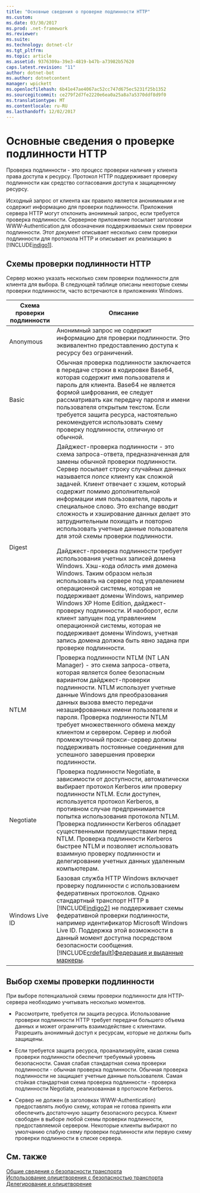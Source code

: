 ```yaml
---
title: "Основные сведения о проверке подлинности HTTP"
ms.custom: 
ms.date: 03/30/2017
ms.prod: .net-framework
ms.reviewer: 
ms.suite: 
ms.technology: dotnet-clr
ms.tgt_pltfrm: 
ms.topic: article
ms.assetid: 9376309a-39e3-4819-b47b-a73982b57620
caps.latest.revision: "11"
author: dotnet-bot
ms.author: dotnetcontent
manager: wpickett
ms.openlocfilehash: 6b41e47ae4067ac52cc747d675ec5231f25b1352
ms.sourcegitcommit: ce279f2d7fe2220e6ea0a25a8a7a5370ddf8d9f0
ms.translationtype: MT
ms.contentlocale: ru-RU
ms.lasthandoff: 12/02/2017
---
```

# <a name="understanding-http-authentication"></a>Основные сведения о проверке подлинности HTTP
Проверка подлинности - это процесс проверки наличия у клиента права доступа к ресурсу. Протокол HTTP поддерживает проверку подлинности как средство согласования доступа к защищенному ресурсу.  
  
 Исходный запрос от клиента как правило является анонимными и не содержит информацию для проверки подлинности. Приложения сервера HTTP могут отклонить анонимный запрос, если требуется проверка подлинности. Серверное приложение посылает заголовки WWW-Authentication для обозначения поддерживаемых схем проверки подлинности. Этот документ описывает несколько схем проверки подлинности для протокола HTTP и описывает их реализацию в [!INCLUDE[indigo1](../../../../includes/indigo1-md.md)].  
  
## <a name="http-authentication-schemes"></a>Схемы проверки подлинности HTTP  
 Сервер можно указать несколько схем проверки подлинности для клиента для выбора. В следующей таблице описаны некоторые схемы проверки подлинности, часто встречаются в приложениях Windows.  
  
|Схема проверки подлинности|Описание|  
|---------------------------|-----------------|  
|Anonymous|Анонимный запрос не содержит информацию для проверки подлинности. Это эквивалентно предоставлению доступа к ресурсу без ограничений.|  
|Basic|Обычная проверка подлинности заключается в передаче строки в кодировке Base64, которая содержит имя пользователя и пароль для клиента. Base64 не является формой шифрования, ее следует рассматривать как передачу пароля и имени пользователя открытым текстом. Если требуется защита ресурса, настоятельно рекомендуется использовать схему проверку подлинности, отличную от обычной.|  
|Digest|Дайджест-проверка подлинности - это схема запроса-ответа, предназначенная для замены обычной проверки подлинности. Сервер посылает строку случайных данных называется *nonce* клиенту как сложной задачей. Клиент отвечает с хэшем, который содержит помимо дополнительной информации имя пользователя, пароль и специальное слово. Это exchange вводит сложность и хэширование данных делает это затруднительным похищать и повторно использовать учетные данные пользователя для этой схемы проверки подлинности.<br /><br /> Дайджест-проверка подлинности требует использования учетных записей домена Windows. Хэш-кода *область* имя домена Windows. Таким образом нельзя использовать на сервере под управлением операционной системы, которая не поддерживает домены Windows, например Windows XP Home Edition, дайджест-проверку подлинности. И наоборот, если клиент запущен под управлением операционной системы, которая не поддерживает домены Windows, учетная запись домена должна быть явно задана при проверке подлинности.|  
|NTLM|Проверка подлинности NTLM (NT LAN Manager) - это схема запроса-ответа, которая является более безопасным вариантом дайджест-проверки подлинности. NTLM использует учетные данные Windows для преобразования данных вызова вместо передачи незашифрованных имени пользователя и пароля. Проверка подлинности NTLM требует множественного обмена между клиентом и сервером. Сервер и любой промежуточный прокси-сервер должны поддерживать постоянные соединения для успешного завершения проверки подлинности.|  
|Negotiate|Проверка подлинности Negotiate, в зависимости от доступности, автоматически выбирает протокол Kerberos или проверку подлинности NTLM. Если доступен, используется протокол Kerberos, в противном случае предпринимается попытка использования протокола NTLM. Проверка подлинности Kerberos обладает существенными преимуществами перед NTLM. Проверка подлинности Kerberos быстрее NTLM и позволяет использовать взаимную проверку подлинности и делегирование учетных данных удаленным компьютерам.|  
|Windows Live ID|Базовая служба HTTP Windows включает проверку подлинности с использованием федеративных протоколов. Однако стандартный транспорт HTTP в [!INCLUDE[indigo2](../../../../includes/indigo2-md.md)] не поддерживает схемы федеративной проверки подлинности, например идентификатор Microsoft Windows Live ID. Поддержка этой возможности в данный момент доступна посредством безопасности сообщения. [!INCLUDE[crdefault](../../../../includes/crdefault-md.md)][Федерация и выданные маркеры](../../../../docs/framework/wcf/feature-details/federation-and-issued-tokens.md).|  
  
## <a name="choosing-an-authentication-scheme"></a>Выбор схемы проверки подлинности  
 При выборе потенциальной схемы проверки подлинности для HTTP-сервера необходимо учитывать несколько моментов.  
  
-   Рассмотрите, требуется ли защита ресурса. Использование проверки подлинности HTTP требует передачи большего объема данных и может ограничить взаимодействие с клиентами. Разрешить анонимный доступ к ресурсам, которые не должны быть защищены.  
  
-   Если требуется защита ресурса, проанализируйте, какая схема проверки подлинности обеспечит требуемый уровень безопасности. Самая слабая стандартная схема проверки подлинности - обычная проверка подлинности. Обычная проверка подлинности не защищает учетные данные пользователя. Самая стойкая стандартная схема проверка подлинности - проверка подлинности Negotiate, реализованная в протоколе Kerberos.  
  
-   Сервер не должен (в заголовках WWW-Authentication) предоставлять любую схему, которая не готова принять или обеспечить достаточную защиту безопасного ресурса. Клиент свободен в выборе любой схемы проверки подлинности, предоставляемой сервером. Некоторые клиенты выбирают по умолчанию слабую схему проверки подлинности или первую схему проверки подлинности в списке сервера.  
  
## <a name="see-also"></a>См. также  
 [Общие сведения о безопасности транспорта](../../../../docs/framework/wcf/feature-details/transport-security-overview.md)  
 [Использование олицетворения с безопасностью транспорта](../../../../docs/framework/wcf/feature-details/using-impersonation-with-transport-security.md)  
 [Делегирование и олицетворение](../../../../docs/framework/wcf/feature-details/delegation-and-impersonation-with-wcf.md)
